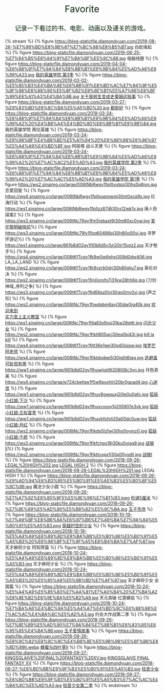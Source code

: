 <p></p>
<center>
<p style="font-size: 30px;color: #020;">Favorite</p>
<p style="font-size: 20px;color: #020;">记录一下看过的书、电影、动画以及通关的游戏。</p>
</center>

{% stream %}
{% figure https://blog-staticfile.diamondyuan.com/2019-08-26-%E7%99%BD%E8%9B%87%E7%BC%98%E8%B5%B7.jpg 白蛇缘起 %}
{% figure https://blog-staticfile.diamondyuan.com/2019-08-25-%E7%94%B5%E8%84%91%E7%BA%BF%E5%9C%88.jpg 电脑线圈 %}
{% figure https://blog-staticfile.diamondyuan.com/2019-04-04-%E6%88%91%E7%9A%84%E8%8B%B1%E9%9B%84%E5%AD%A6%E9%99%A23.jpg [我的英雄学院 第3季](./my_hero.html) %}
{% figure https://blog-staticfile.diamondyuan.com/2019-03-02-%E5%85%B3%E4%BA%8E%E6%88%91%E8%BD%AC%E7%94%9F%E5%8F%98%E6%88%90%E5%8F%B2%E8%8E%B1%E5%A7%86%E8%BF%99%E6%A1%A3%E4%BA%8B.jpg [关于我转生变成史莱姆这档事](/favorite/that_time_i_got_reincarnated_as_a_slime.html) %}
{% figure https://blog-staticfile.diamondyuan.com/2019-03-27-%E9%83%BD%E6%8C%BA%E5%A5%BD%20.jpg [都挺好](/favorite/all_is_well.html) %}
{% figure https://blog-staticfile.diamondyuan.com/2019-03-24-%E6%88%91%E7%9A%84%E8%8B%B1%E9%9B%84%E5%AD%A6%E9%99%A2%20%E4%B8%A4%E4%BD%8D%E8%8B%B1%E9%9B%84.jpg 我的英雄学院 两位英雄 %}
{% figure https://blog-staticfile.diamondyuan.com/2019-03-24-%E9%98%BF%E4%B8%BD%E5%A1%94%20%E6%88%98%E6%96%97%E5%A4%A9%E4%BD%BF.jpg 阿丽塔 战斗天使 %}
{% figure https://blog-staticfile.diamondyuan.com/2019-03-24-%E6%88%91%E7%9A%84%E8%8B%B1%E9%9B%84%E5%AD%A6%E9%99%A2%20%E7%AC%AC2%E5%AD%A3.jpg [我的英雄学院 第2季](https://movie.douban.com/subject/26827706/) %}
{% figure https://blog-staticfile.diamondyuan.com/2019-03-24-%E6%88%91%E7%9A%84%E8%8B%B1%E9%9B%84%E5%AD%A6%E9%99%A2%20%E7%AC%AC1%E5%AD%A3.jpg [我的英雄学院 第1季](https://movie.douban.com/subject/26653375/) %}
{% figure https://ws2.sinaimg.cn/large/006tNbRwgy1fplltvutpzj30hs0q8jvn.jpg 恋爱回旋 %}
{% figure https://ws4.sinaimg.cn/large/006tNbRwgy1fpllxupmwmj30nt0xcq9s.jpg 红海行动 %}
{% figure https://ws1.sinaimg.cn/large/006tNbRwgy1fpllzz87j8j30rs12wk1v.jpg 唐人街探案2 %}
{% figure https://ws3.sinaimg.cn/large/006tNc79gy1fm5jgbast9j30m80xc0vw.jpg  [爱在黎明破晓前](/favorite/before_sunrise.html)%}
{% figure https://ws3.sinaimg.cn/large/006tNc79ly1flxq60496pj30h80o00vi.jpg  寻梦环游记%}
{% figure https://ws1.sinaimg.cn/large/661b8d02gy1fl0b6d5v3zj20tr15otz2.jpg  天才枪手%}
{% figure https://ws4.sinaimg.cn/large/006tKfTcgy1fk9w0w6phxj309d0dw406.jpg LA_LA_LAND %}
{% figure https://ws2.sinaimg.cn/large/006tKfTcgy1fk9vzrb0drj30h80qlju7.jpg 英伦对决 %}
{% figure https://ws2.sinaimg.cn/large/006tKfTcgy1fjn0orofo7j31kw28hh6q.jpg [刀剑神域_序列之争] %}
{% figure https://ws3.sinaimg.cn/large/006tKfTcgy1fjd66ez0lvj30go0my0vi.jpg [声之形] %}
{% figure https://ws2.sinaimg.cn/large/006tNc79gy1fiwdqbm6ayj30dw0jg40k.jpg [欢迎来到<br>实力至上主义教室](https://movie.douban.com/subject/27034595/) %}
{% figure https://ws1.sinaimg.cn/large/006tNc79gy1fila83o9xsj31kw28qttt.jpg [闪光少女](https://movie.douban.com/subject/26790961/) %}
{% figure https://ws2.sinaimg.cn/large/006tNc79gy1fiktl805qcj30eq0kj43i.jpg [kill la kill](/favorite/kill_la_kill.html) %}
{% figure https://ws4.sinaimg.cn/large/006tKfTcgy1fjtt36e1gej30g40jqjsw.jpg [埃罗芒阿老师](/favorite/eromanga_sensei.html) %}
{% figure https://ws4.sinaimg.cn/large/006tNc79gy1fiktdodee5j30jg0t6tag.jpg [逃避虽可耻但有用](https://movie.douban.com/subject/26816519/) %}
{% figure https://ww1.sinaimg.cn/large/661b8d02gy1fhuwjigjt9j208l08c3yn.jpg 月色真美 %}
{% figure https://ws4.sinaimg.cn/large/e724cbefgw1f5w6pvohlrj20br0goad4.jpg [心迷宫](https://movie.douban.com/subject/25917973/) %}
{% figure https://ww1.sinaimg.cn/large/661b8d02gy1fhuv8gwquxj20le0u0afo.jpg [狐妖小红娘:下沙](https://movie.douban.com/subject/26685413/) %}
{% figure https://ww1.sinaimg.cn/large/661b8d02gy1fhuvcxsoy5j205907e3yk.jpg [狐妖小红娘:王权富贵](https://movie.douban.com/subject/26946612/) %}
{% figure https://ww1.sinaimg.cn/large/661b8d02gy1fhuvbfsfolj20a00dc0uw.jpg [狐妖小红娘:月红](https://movie.douban.com/subject/26972694/) %}
{% figure https://ws2.sinaimg.cn/large/006tNc79gy1fikdp5lzfwj30hs0oymz0.jpg [狐妖小红娘:千颜](https://movie.douban.com/subject/27101874/) %}
{% figure https://ws3.sinaimg.cn/large/006tNc79gy1fikfchps18j30ku0vigq9.jpg [战狼Ⅱ](https://movie.douban.com/subject/26363254/)%}
{% figure https://ws2.sinaimg.cn/large/006tNc79gy1fikttvxpxfj30p00yxdll.jpg [战狼Ⅰ](https://movie.douban.com/subject/24753810/) %}
{% figure https://blog-staticfile.diamondyuan.com/2018-09-26-LEGAL%20HIGH%202.jpg [LEGAL HIGH 2](https://movie.douban.com/subject/23997724/) %}
{% figure https://blog-staticfile.diamondyuan.com/2018-09-26-LEGAL%20HIGH%201.jpg LEGAL HIGH 1 %}
{% figure https://blog-staticfile.diamondyuan.com/2018-09-26-%E9%AD%94%E6%B3%95%E5%B0%91%E5%A5%B3%E5%B0%8F%E5%9C%86.jpg 魔法少女小圆 %}
{% figure https://blog-staticfile.diamondyuan.com/2018-09-26-%E7%A7%92%E9%80%9F5%E5%8E%98%E7%B1%B3.jpeg [秒速5厘米](https://movie.douban.com/subject/2043546/) %}
{% figure https://blog-staticfile.diamondyuan.com/2018-09-26-%E7%8E%89%E5%AD%90%E5%B8%82%E5%9C%BA.jpg [玉子市场](https://movie.douban.com/subject/20514713/) %}
{% figure https://blog-staticfile.diamondyuan.com/2018-10-19-%E7%A9%BF%E8%B6%8A%E6%97%B6%E7%A9%BA%E7%9A%84%E5%B0%91%E5%A5%B3.png [穿越时空的少女](https://movie.douban.com/subject/1937946/) %}
{% figure https://blog-staticfile.diamondyuan.com/2018-10-19-%E5%A4%A9%E6%89%8D%E9%BA%BB%E5%B0%86%E5%B0%91%E5%A5%B3%20%E9%98%BF%E7%9F%A5%E8%B4%BA%E7%AF%87.jpg 天才麻将少女 阿知贺篇 %}
{% figure https://blog-staticfile.diamondyuan.com/2018-10-24-%E5%A4%A9%E6%89%8D%E9%BA%BB%E5%B0%86%E5%B0%91%E5%A5%B3.jpg 天才麻将少女 %}
{% figure https://blog-staticfile.diamondyuan.com/2018-10-24-%E5%A4%A9%E6%89%8D%E9%BA%BB%E5%B0%86%E5%B0%91%E5%A5%B3%20%E5%85%A8%E5%9B%BD%E7%AF%87.jpg 天才麻将少女 全国篇 %}
{% figure https://blog-staticfile.diamondyuan.com/2018-10-24-%E5%A4%A9%E5%85%83%E7%AA%81%E7%A0%B4%20%E7%BA%A2%E8%8E%B2%E8%9E%BA%E5%B2%A9.jpg 天元突破 红莲螺岩 %}
{% figure https://blog-staticfile.diamondyuan.com/2018-10-24-%E7%BA%A6%E4%BC%9A%E5%A4%A7%E4%BD%9C%E6%88%98%E7%AC%AC%E4%BA%8C%E5%AD%A3.jpg 约会大作战第二季 %}
{% figure https://blog-staticfile.diamondyuan.com/2018-09-26-%E7%8E%89%E5%AD%90%E7%9A%84%E7%88%B1%E6%83%85%E6%95%85%E4%BA%8B.jpeg [玉子爱情故事](https://movie.douban.com/subject/25796222/) %}
{% figure https://blog-staticfile.diamondyuan.com/2018-09-26-%E8%9C%82%E8%9C%9C%E4%B8%8E%E5%9B%9B%E5%8F%B6%E8%8D%89II.webp [蜂蜜与四叶草II](https://movie.douban.com/subject/1892335/) %}
{% figure https://blog-staticfile.diamondyuan.com/2018-09-27-KINGSGLAIVE%20FINAL%20FANTASY%20XV.jpg [KINGSGLAIVE FINAL FANTASY XV](https://movie.douban.com/subject/26762709/) %}
{% figure https://blog-staticfile.diamondyuan.com/2018-09-27-%E8%BD%BB%E9%9F%B3%E5%B0%91%E5%A5%B3.jpg [轻音少女](https://movie.douban.com/subject/3681349/) %}
{% figure https://blog-staticfile.diamondyuan.com/2018-09-27-%E8%BD%BB%E9%9F%B3%E5%B0%91%E5%A5%B3%E7%AC%AC%E4%BA%8C%E5%AD%A3.jpg [轻音少女第二季](https://movie.douban.com/subject/4223466/) %}
{% endstream %}
